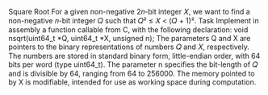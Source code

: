 Square Root
For a given non-negative 2𝑛-bit integer 𝑋, we want to find a non-negative 𝑛-bit integer 𝑄 such that
𝑄² ≤ 𝑋 < (𝑄 + 1)².
Task
Implement in assembly a function callable from C, with the following declaration:
void nsqrt(uint64_t *Q, uint64_t *X, unsigned n);
The parameters Q and X are pointers to the binary representations of numbers 𝑄 and 𝑋, respectively.
The numbers are stored in standard binary form, little-endian order, with 64 bits per word (type uint64_t).
The parameter n specifies the bit-length of 𝑄 and is divisible by 64, ranging from 64 to 256000.
The memory pointed to by X is modifiable, intended for use as working space during computation.

